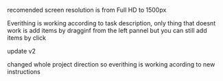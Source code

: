 recomended screen resolution is from Full HD to 1500px


Everithing is working according to task description, only thing that doesnt work is add items by dragginf from the left pannel but you can still add items by click


update v2

changed whole project direction so everithing is working acording to new instructions
